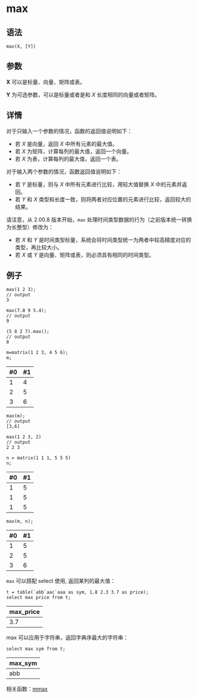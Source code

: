 # max

## 语法

`max(X, [Y])`

## 参数

**X** 可以是标量、向量、矩阵或表。

**Y** 为可选参数，可以是标量或者是和 *X* 长度相同的向量或者矩阵。

## 详情

对于只输入一个参数的情况，函数的返回值说明如下：

* 若 *X* 是向量，返回 *X* 中所有元素的最大值。
* 若 *X* 为矩阵，计算每列的最大值，返回一个向量。
* 若 *X* 为表，计算每列的最大值，返回一个表。

对于输入两个参数的情况，函数返回值说明如下：

* 若 *Y* 是标量，则与 *X* 中所有元素进行比较，用较大值替换 *X* 中的元素并返回。
* 若 *Y* 和 *X* 类型和长度一致，则将两者对应位置的元素进行比较，返回较大的结果。

请注意，从 2.00.8 版本开始，`max`
处理时间类型数据的行为（之前版本统一转换为长整型）修改为：

* 若 *X* 和 *Y* 是时间类型标量，系统会将时间类型统一为两者中较高精度对应的类型，再比较大小。
* 若 *X* 或 *Y* 是向量、矩阵或表，则必须具有相同的时间类型。

## 例子

```
max(1 2 3);
// output
3

max(7.8 9 5.4);
// output
9

(5 8 2 7).max();
// output
8

m=matrix(1 2 3, 4 5 6);
m;
```

| #0 | #1 |
| --- | --- |
| 1 | 4 |
| 2 | 5 |
| 3 | 6 |

```
max(m);
// output
[3,6]
```

```
max(1 2 3, 2)
// output
2 2 3

n = matrix(1 1 1, 5 5 5)
n;
```

| #0 | #1 |
| --- | --- |
| 1 | 5 |
| 1 | 5 |
| 1 | 5 |

```
max(m, n);
```

| #0 | #1 |
| --- | --- |
| 1 | 5 |
| 2 | 5 |
| 3 | 6 |

`max` 可以搭配 select 使用, 返回某列的最大值：

```
t = table(`abb`aac`aaa as sym, 1.8 2.3 3.7 as price);
select max price from t;
```

| max\_price |
| --- |
| 3.7 |

max 可以应用于字符串，返回字典序最大的字符串：

```
select max sym from t;
```

| max\_sym |
| --- |
| abb |

相关函数：[mmax](mmax.html)

